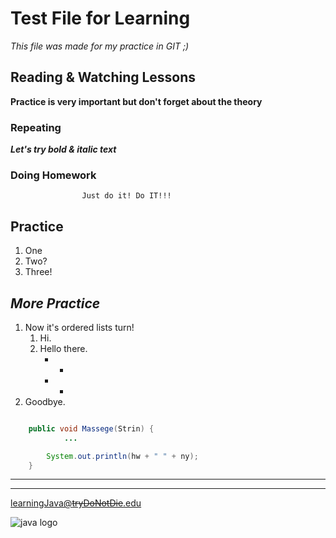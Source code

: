 # Test File for Learning
*This file was made for my practice in GIT ;)*
## Reading & Watching Lessons
**Practice is very important but don't forget about the theory**
### Repeating
***Let's try bold & italic text***
### Doing Homework
                    Just do it! Do IT!!!
## Practice
1. One
2. Two?
3. Three!
## *More Practice*
1. Now it's ordered lists turn!
   1. Hi.
   2. Hello there.
        * *
        * *
2. Goodbye.

```java

    public void Massege(Strin) {
            ...

        System.out.println(hw + " " + ny);
    }

```
***
___
[learningJava@~~tryDoNotDie~~.edu](learningJava@tryDoNotDie.edu)

![java logo](https://seeklogo.com/images/J/java-logo-7F8B35BAB3-seeklogo.com.png)
